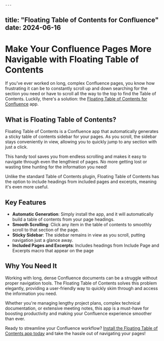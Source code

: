     ---
title: "Floating Table of Contents for Confluence"
date: 2024-06-16
---

# Make Your Confluence Pages More Navigable with Floating Table of Contents

If you've ever worked on long, complex Confluence pages, you know how frustrating it can be to constantly scroll up and down searching for the section you need or have to scroll all the way to the top to find the Table of Contents. Luckily, there's a solution: the [Floating Table of Contents for Confluence](https://marketplace.atlassian.com/apps/1228689/floating-table-of-contents-for-confluence) app.

## What is Floating Table of Contents?

Floating Table of Contents is a Confluence app that automatically generates a sticky table of contents sidebar for your pages. As you scroll, the sidebar stays conveniently in view, allowing you to quickly jump to any section with just a click.

This handy tool saves you from endless scrolling and makes it easy to navigate through even the lengthiest of pages. No more getting lost or wasting time hunting for the information you need!

Unlike the standard Table of Contents plugin, Floating Table of Contents has the option to include headings from included pages and excerpts, meaning it's even more useful.

## Key Features

- **Automatic Generation**: Simply install the app, and it will automatically build a table of contents from your page headings.
- **Smooth Scrolling**: Click any item in the table of contents to smoothly scroll to that section of the page.
- **Sticky Sidebar**: The sidebar remains in view as you scroll, putting navigation just a glance away.
- **Included Pages and Excerpts**: Includes headings from Include Page and Excerpts macro that appear on the page


## Why You Need It

Working with long, dense Confluence documents can be a struggle without proper navigation tools. The Floating Table of Contents solves this problem elegantly, providing a user-friendly way to quickly skim through and access the information you need.

Whether you're managing lengthy project plans, complex technical documentation, or extensive meeting notes, this app is a must-have for boosting productivity and making your Confluence experience smoother than ever.

Ready to streamline your Confluence workflow? [Install the Floating Table of Contents app today](https://marketplace.atlassian.com/apps/1228689/floating-table-of-contents-for-confluence) and take the hassle out of navigating your pages!